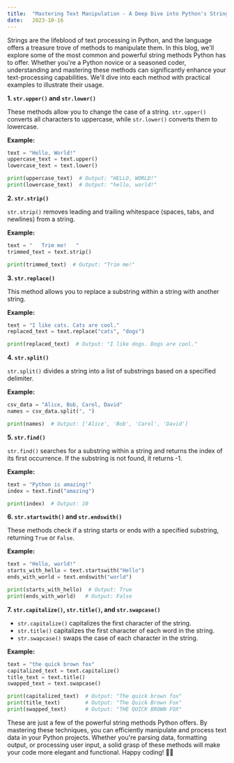 ```yaml
---
title:  "Mastering Text Manipulation - A Deep Dive into Python's String Methods"
date:   2023-10-16
---
```


Strings are the lifeblood of text processing in Python, and the language offers a treasure trove of methods to manipulate them. In this blog, we'll explore some of the most common and powerful string methods Python has to offer. Whether you're a Python novice or a seasoned coder, understanding and mastering these methods can significantly enhance your text-processing capabilities. We'll dive into each method with practical examples to illustrate their usage.

**1. `str.upper()` and `str.lower()`**

These methods allow you to change the case of a string. `str.upper()` converts all characters to uppercase, while `str.lower()` converts them to lowercase.

**Example:**

```python
text = "Hello, World!"
uppercase_text = text.upper()
lowercase_text = text.lower()

print(uppercase_text)  # Output: "HELLO, WORLD!"
print(lowercase_text)  # Output: "hello, world!"
```

**2. `str.strip()`**

`str.strip()` removes leading and trailing whitespace (spaces, tabs, and newlines) from a string.

**Example:**

```python
text = "   Trim me!   "
trimmed_text = text.strip()

print(trimmed_text)  # Output: "Trim me!"
```

**3. `str.replace()`**

This method allows you to replace a substring within a string with another string.

**Example:**

```python
text = "I like cats. Cats are cool."
replaced_text = text.replace("cats", "dogs")

print(replaced_text)  # Output: "I like dogs. Dogs are cool."
```

**4. `str.split()`**

`str.split()` divides a string into a list of substrings based on a specified delimiter.

**Example:**

```python
csv_data = "Alice, Bob, Carol, David"
names = csv_data.split(", ")

print(names)  # Output: ['Alice', 'Bob', 'Carol', 'David']
```

**5. `str.find()`**

`str.find()` searches for a substring within a string and returns the index of its first occurrence. If the substring is not found, it returns -1.

**Example:**

```python
text = "Python is amazing!"
index = text.find("amazing")

print(index)  # Output: 10
```

**6. `str.startswith()` and `str.endswith()`**

These methods check if a string starts or ends with a specified substring, returning `True` or `False`.

**Example:**

```python
text = "Hello, world!"
starts_with_hello = text.startswith("Hello")
ends_with_world = text.endswith("world")

print(starts_with_hello)  # Output: True
print(ends_with_world)   # Output: False
```

**7. `str.capitalize()`, `str.title()`, and `str.swapcase()`**

- `str.capitalize()` capitalizes the first character of the string.
- `str.title()` capitalizes the first character of each word in the string.
- `str.swapcase()` swaps the case of each character in the string.

**Example:**

```python
text = "the quick brown fox"
capitalized_text = text.capitalize()
title_text = text.title()
swapped_text = text.swapcase()

print(capitalized_text)  # Output: "The quick brown fox"
print(title_text)        # Output: "The Quick Brown Fox"
print(swapped_text)      # Output: "THE QUICK BROWN FOX"
```

These are just a few of the powerful string methods Python offers. By mastering these techniques, you can efficiently manipulate and process text data in your Python projects. Whether you're parsing data, formatting output, or processing user input, a solid grasp of these methods will make your code more elegant and functional. Happy coding! 🚀🐍